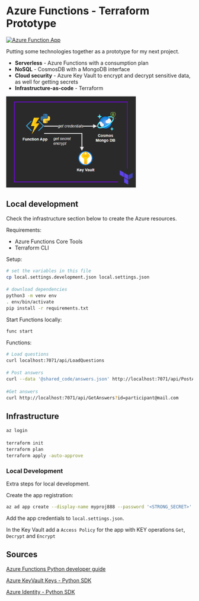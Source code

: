 # Azure Functions - Terraform Prototype

[![Azure Function App](https://github.com/epomatti/azure-functions-serverless-prototype/actions/workflows/python-app.yml/badge.svg)](https://github.com/epomatti/azure-functions-serverless-prototype/actions/workflows/python-app.yml)

Putting some technologies together as a prototype for my next project.

- **Serverless** - Azure Functions with a consumption plan
- **NoSQL** - CosmosDB with a MongoDB interface
- **Cloud security** - Azure Key Vault to encrypt and decrypt sensitive data, as well for getting secrets
- **Infrastructure-as-code** - Terraform

<img src=".docs/solution.png" width=350/>


## Local development

Check the infrastructure section below to create the Azure resources.

Requirements:
- Azure Functions Core Tools
- Terraform CLI

Setup:

```sh
# set the variables in this file
cp local.settings.development.json local.settings.json

# download dependencies
python3 -m venv env
. env/bin/activate
pip install -r requirements.txt
```

Start Functions locally:

```sh
func start
```

Functions:

```sh
# Load questions
curl localhost:7071/api/LoadQuestions

# Post answers
curl --data '@shared_code/answers.json' http://localhost:7071/api/PostAnswers

#Get answers
curl http://localhost:7071/api/GetAnswers?id=participant@mail.com
```

## Infrastructure


```sh
az login

terraform init
terraform plan
terraform apply -auto-approve
```

### Local Development 

Extra steps for local development.

Create the app registration:

```sh
az ad app create --display-name myproj888 --password '<STRONG_SECRET>'
```

Add the app credentials to `local.settings.json`.

In the Key Vault add a `Access Policy` for the app with KEY operations `Get`, `Decrypt` and `Encrypt`

## Sources

[Azure Functions Python developer guide](https://docs.microsoft.com/en-us/azure/azure-functions/functions-reference-python)

[Azure KeyVault Keys - Python SDK](https://pypi.org/project/azure-keyvault-keys/)

[Azure Identity - Python SDK](https://github.com/Azure/azure-sdk-for-python/tree/master/sdk/identity/azure-identity)
